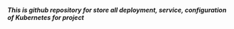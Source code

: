 ##### This is github repository for store all deployment, service, configuration of Kubernetes for project